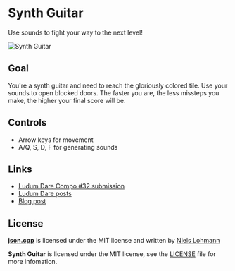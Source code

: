Synth Guitar
============

Use sounds to fight your way to the next level!

![Synth Guitar](https://i.imgur.com/8oIkHTj.png)

Goal
----

You're a synth guitar and need to reach the gloriously colored tile.
Use your sounds to open blocked doors.
The faster you are, the less missteps you make, the higher your final score will be.

Controls
--------

* Arrow keys for movement
* A/Q, S, D, F for generating sounds

Links
-----

* [Ludum Dare Compo #32 submission](http://ludumdare.com/compo/ludum-dare-32/?action=preview&uid=19132)
* [Ludum Dare posts](http://ludumdare.com/compo/author/expl0it3r/)
* [Blog post](http://dev.my-gate.net/2015/04/ludum-dare-compo-32/)

License
-------

**[json.cpp](src/json.hpp)** is licensed under the MIT license and written by [Niels Lohmann](https://github.com/nlohmann/json)

**Synth Guitar** is licensed under the MIT license, see the [LICENSE](LICENSE) file for more infomation.
